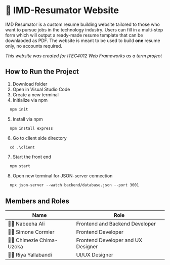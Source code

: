 # :memo: IMD-Resumator Website

IMD Resumator is a custom resume building website tailored to those who want to pursue jobs in the technology industry. Users can fill in a multi-step form which will output a ready-made resume template that can be downlaoded as PDF. The website is meant to be used to build **one** resume only, no accounts required.

*This website was created for ITEC4012 Web Frameworks as a term project*

## How to Run the Project
1. Download folder
2. Open in Visual Studio Code
3. Create a new terminal
4. Initialize via npm
```html
  npm init
```
5. Install via npm
```html
  npm install express
```
6. Go to client side directory
```html
  cd .\client
```
7. Start the front end
```html
  npm start
```
8. Open new terminal for JSON-server connection
```html
  npx json-server --watch backend/database.json --port 3001
```

## Members and Roles
| Name  | Role |
| ------------- | ------------- |
| :woman_technologist: Nabeeha Ali  | Frontend and Backend Developer  |
| :woman_technologist: Simone Cormier | Frontend Developer  |
| :man_technologist: Chimezie Chima-Uzoka | Frontend Developer and UX Designer |
| :woman_artist: Riya Yallabandi | UI/UX Designer  |
